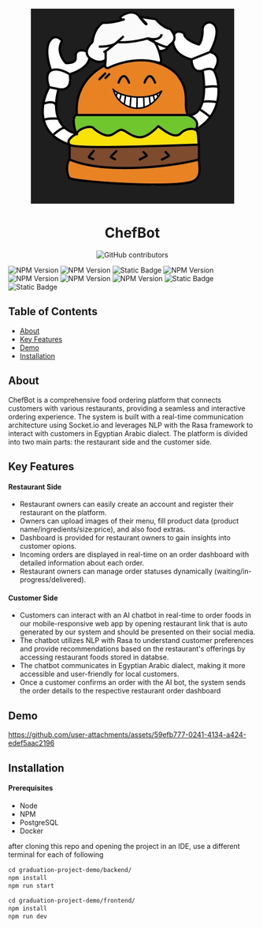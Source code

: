 <div align="center">
  
  ![ChefBot](Images/ChefBot.jpg)
  <h1>ChefBot</h1>
  
  ![GitHub contributors](https://img.shields.io/github/contributors/AdhamMagdy1/graduation-project-demo?logo=github&label=Contributors)
</div>


![NPM Version](https://img.shields.io/npm/v/express?logo=express&label=Express)
![NPM Version](https://img.shields.io/npm/v/socket.io?logo=socket.io&label=Socket.io)
![Static Badge](https://img.shields.io/badge/PostgreSQL-grey?logo=PostgreSQL)
![NPM Version](https://img.shields.io/npm/v/sequelize?logo=sequelize&label=Sequelize)
![NPM Version](https://img.shields.io/npm/v/passport?logo=passport&label=Passport)
![NPM Version](https://img.shields.io/npm/v/react?logo=react&label=React)
![NPM Version](https://img.shields.io/npm/v/vite?logo=vite&label=Vite)
![Static Badge](https://img.shields.io/badge/RASA-NPL_Framework-red?logo=rasa)
![Static Badge](https://img.shields.io/badge/Docker-grey?logo=Docker)








## Table of Contents

- [About](#about)
- [Key Features](#key-features)
- [Demo](#demo)
- [Installation](#installation)

## About


ChefBot is a comprehensive food ordering platform that connects customers with various restaurants, providing a seamless and interactive ordering experience. The system is built with a real-time communication architecture using Socket.io and leverages NLP with the Rasa framework to interact with customers in Egyptian Arabic dialect. The platform is divided into two main parts: the restaurant side and the customer side.


## Key Features

<div>
  <h4>Restaurant Side</h4>
</div>

- Restaurant owners can easily create an account and register their restaurant on the platform.
- Owners can upload images of their menu, fill product data (product name/ingredients/size:price), and also food extras.
- Dashboard is provided for restaurant owners to gain insights into customer opions.
- Incoming orders are displayed in real-time on an order dashboard with detailed information about each order.
- Restaurant owners can manage order statuses dynamically (waiting/in-progress/delivered).

<div>
  <h4>Customer Side</h4>
</div>


- Customers can interact with an AI chatbot in real-time to order foods in our mobile-responsive web app by opening restaurant link that is auto generated by our system and should be presented on their social media.
- The chatbot utilizes NLP with Rasa to understand customer preferences and provide recommendations based on the restaurant's offerings by accessing restaurant foods stored in databse.
- The chatbot communicates in Egyptian Arabic dialect, making it more accessible and user-friendly for local customers.
- Once a customer confirms an order with the AI bot, the system sends the order details to the respective restaurant order dashboard




## Demo

https://github.com/user-attachments/assets/59efb777-0241-4134-a424-edef5aac2196





## Installation



<div>
  <h4>Prerequisites</h4>
</div>

- Node
- NPM
- PostgreSQL
- Docker


after cloning this repo and opening the project in an IDE, use a different terminal for each of following

```shell
cd graduation-project-demo/backend/
npm install
npm run start
```


```shell
cd graduation-project-demo/frontend/
npm install
npm run dev
```

